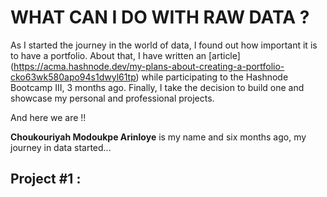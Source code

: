 # WHAT CAN I DO WITH RAW DATA ?
As I started the journey in the world of data, I found out how important it is to have a portfolio. About that, I have written an [article] (https://acma.hashnode.dev/my-plans-about-creating-a-portfolio-cko63wk580apo94s1dwyl61tp) while participating to the Hashnode Bootcamp III, 3 months ago. Finally, I take the decision to build one and showcase my personal and professional projects.

And here we are !!

**Choukouriyah Modoukpe Arinloye** is my name and six months ago, my journey in data started... 

## Project #1 : 
